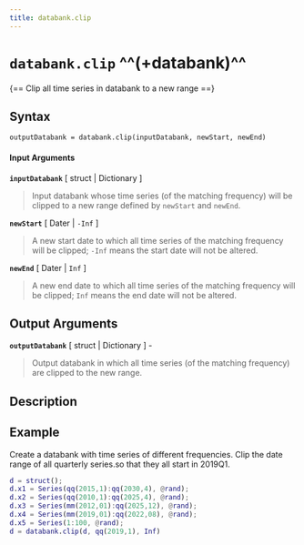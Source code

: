 ```yaml
---
title: databank.clip
---
```


# `databank.clip` ^^(+databank)^^

{== Clip all time series in databank to a new range ==}


## Syntax 

    outputDatabank = databank.clip(inputDatabank, newStart, newEnd)


#### Input Arguments

__`inputDatabank`__ [ struct | Dictionary ]
> 
> Input databank whose time series (of the matching frequency) will be
> clipped to a new range defined by `newStart` and `newEnd`.
> 

__`newStart`__ [ Dater | `-Inf` ]
> 
> A new start date to which all time series of the matching frequency will
> be clipped; `-Inf` means the start date will not be altered.
> 

__`newEnd`__ [ Dater | `Inf` ]
> 
> A new end date to which all time series of the matching frequency will be
> clipped; `Inf` means the end date will not be altered.
> 


## Output Arguments

__`outputDatabank`__ [ struct | Dictionary ] - 
> 
> Output databank in which all time series (of the matching frequency) are
> clipped to the new range.
> 

## Description


## Example

Create a databank with time series of different frequencies. Clip the date
range of all quarterly series.so that they all start in 2019Q1.

```matlab
d = struct();
d.x1 = Series(qq(2015,1):qq(2030,4), @rand);
d.x2 = Series(qq(2010,1):qq(2025,4), @rand);
d.x3 = Series(mm(2012,01):qq(2025,12), @rand);
d.x4 = Series(mm(2019,01):qq(2022,08), @rand);
d.x5 = Series(1:100, @rand);
d = databank.clip(d, qq(2019,1), Inf)
```

